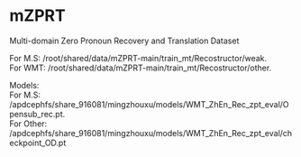 # mZPRT
Multi-domain Zero Pronoun Recovery and Translation Dataset

For M.S: /root/shared/data/mZPRT-main/train_mt/Recostructor/weak.    
For WMT: /root/shared/data/mZPRT-main/train_mt/Recostructor/other.  

Models:   
For M.S: /apdcephfs/share_916081/mingzhouxu/models/WMT_ZhEn_Rec_zpt_eval/Opensub_rec.pt.  
For Other: /apdcephfs/share_916081/mingzhouxu/models/WMT_ZhEn_Rec_zpt_eval/checkpoint_OD.pt
